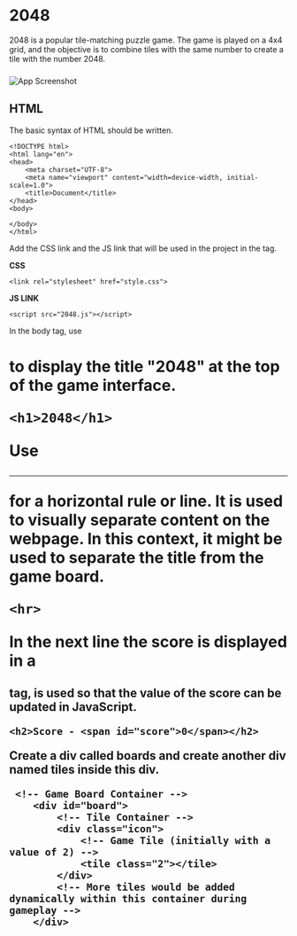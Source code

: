 
# 2048

2048 is a popular tile-matching puzzle game. The game is played on a 4x4 grid, and the objective is to combine tiles with the same number to create a tile with the number 2048.





### 

![App Screenshot](https://play-lh.googleusercontent.com/oOoWbtsz8-8aGnysFrDnhbHB1atKwtMUCOvld7U9mJpQuR1naQ0_vZ2maDfAw1R3zQ)




## HTML

The basic syntax of HTML should be written.

```
<!DOCTYPE html>
<html lang="en">
<head>
    <meta charset="UTF-8">
    <meta name="viewport" content="width=device-width, initial-scale=1.0">
    <title>Document</title>
</head>
<body>
    
</body>
</html>
```

Add the CSS link and the JS link that will be used in the project in the <head> tag. 

**CSS**
```
<link rel="stylesheet" href="style.css">
```
**JS LINK**
```
<script src="2048.js"></script>
```

In the body tag, use <h1> to display the title "2048" at the top of the game interface.

```
<h1>2048</h1>
```
Use <hr> for a horizontal rule or line.
It is used to visually separate content on the webpage. In this context, it might be used to separate the title from the game board.

```
<hr>
```

In the next line the score is displayed in a <h2> tag, <span> is used so that the value of the score can be updated in JavaScript. 

```
<h2>Score - <span id="score">0</span></h2>
```

Create a div called boards and create another div named tiles inside this div.

```
 <!-- Game Board Container -->
    <div id="board">
        <!-- Tile Container -->
        <div class="icon">
            <!-- Game Tile (initially with a value of 2) -->
            <tile class="2"></tile>
        </div>
        <!-- More tiles would be added dynamically within this container during gameplay -->
    </div>
  
 ```